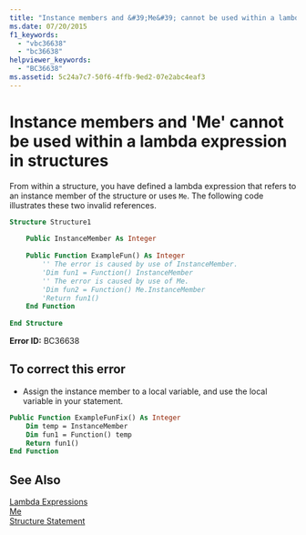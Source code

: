 ```yaml
---
title: "Instance members and &#39;Me&#39; cannot be used within a lambda expression in structures"
ms.date: 07/20/2015
f1_keywords: 
  - "vbc36638"
  - "bc36638"
helpviewer_keywords: 
  - "BC36638"
ms.assetid: 5c24a7c7-50f6-4ffb-9ed2-07e2abc4eaf3
---
```

# Instance members and &#39;Me&#39; cannot be used within a lambda expression in structures
From within a structure, you have defined a lambda expression that refers to an instance member of the structure or uses `Me`. The following code illustrates these two invalid references.  
  
```vb  
Structure Structure1  
  
    Public InstanceMember As Integer  
  
    Public Function ExampleFun() As Integer  
        '' The error is caused by use of InstanceMember.  
        'Dim fun1 = Function() InstanceMember  
        '' The error is caused by use of Me.  
        'Dim fun2 = Function() Me.InstanceMember  
        'Return fun1()  
    End Function  
  
End Structure  
```  
  
 **Error ID:** BC36638  
  
## To correct this error  
  
- Assign the instance member to a local variable, and use the local variable in your statement.  
  
```vb  
Public Function ExampleFunFix() As Integer  
    Dim temp = InstanceMember  
    Dim fun1 = Function() temp  
    Return fun1()  
End Function  
```  
  
## See Also  
 [Lambda Expressions](../../visual-basic/programming-guide/language-features/procedures/lambda-expressions.md)  
 [Me](~/docs/visual-basic/programming-guide/program-structure/me-my-mybase-and-myclass.md#me)  
 [Structure Statement](../../visual-basic/language-reference/statements/structure-statement.md)
